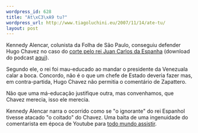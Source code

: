 ```yaml
--- 
wordpress_id: 628
title: "At\xC3\xA9 tu?"
wordpress_url: http://www.tiagoluchini.eu/2007/11/14/ate-tu/
layout: post
---
```

Kennedy Alencar, colunista da Folha de São Paulo, conseguiu defender Hugo Chavez no caso do <a href="http://www.tiagoluchini.eu/2007/11/14/por-que-no-te-callas/">corte pelo rei Juan Carlos da Espanha</a> (download do podcast <a href="http://media.folha.uol.com.br/brasil/2007/11/13/kennedy_alencar-cpmf.mp3" target="_blank">aqui</a>).

Segundo ele, o rei foi mau-educado ao mandar o presidente da Venezuala calar a boca. Concordo, não é o que um chefe de Estado deveria fazer mas, em contra-partida, Hugo Chavez não permitia o comentário de Zapattero.

Não que uma má-educação justifique outra, mas convenhamos, que Chavez merecia, isso ele merecia.

Kennedy Alencar narra o ocorrido como se "o ignorante" do rei Espanhol tivesse atacado "o coitado" do Chavez. Uma baita de uma ingenuidade do comentarista em época de Youtube para <a href="http://www.youtube.com/watch?v=utSKLe05p1s" target="_blank">todo mundo assistir</a>.
